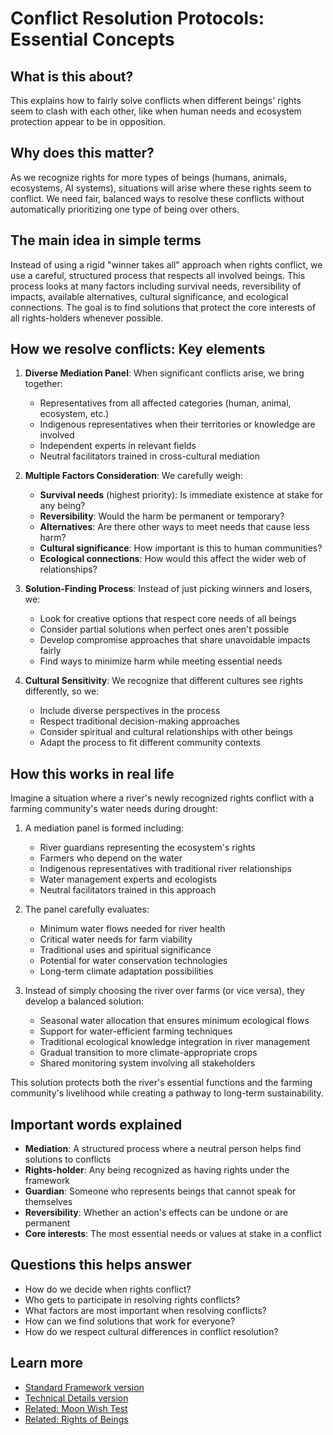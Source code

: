 # Conflict Resolution Protocols: Essential Concepts

## What is this about?
This explains how to fairly solve conflicts when different beings' rights seem to clash with each other, like when human needs and ecosystem protection appear to be in opposition.

## Why does this matter?
As we recognize rights for more types of beings (humans, animals, ecosystems, AI systems), situations will arise where these rights seem to conflict. We need fair, balanced ways to resolve these conflicts without automatically prioritizing one type of being over others.

## The main idea in simple terms
Instead of using a rigid "winner takes all" approach when rights conflict, we use a careful, structured process that respects all involved beings. This process looks at many factors including survival needs, reversibility of impacts, available alternatives, cultural significance, and ecological connections. The goal is to find solutions that protect the core interests of all rights-holders whenever possible.

## How we resolve conflicts: Key elements

1. **Diverse Mediation Panel**: When significant conflicts arise, we bring together:
   - Representatives from all affected categories (human, animal, ecosystem, etc.)
   - Indigenous representatives when their territories or knowledge are involved
   - Independent experts in relevant fields
   - Neutral facilitators trained in cross-cultural mediation

2. **Multiple Factors Consideration**: We carefully weigh:
   - **Survival needs** (highest priority): Is immediate existence at stake for any being?
   - **Reversibility**: Would the harm be permanent or temporary?
   - **Alternatives**: Are there other ways to meet needs that cause less harm?
   - **Cultural significance**: How important is this to human communities?
   - **Ecological connections**: How would this affect the wider web of relationships?

3. **Solution-Finding Process**: Instead of just picking winners and losers, we:
   - Look for creative options that respect core needs of all beings
   - Consider partial solutions when perfect ones aren't possible
   - Develop compromise approaches that share unavoidable impacts fairly
   - Find ways to minimize harm while meeting essential needs

4. **Cultural Sensitivity**: We recognize that different cultures see rights differently, so we:
   - Include diverse perspectives in the process
   - Respect traditional decision-making approaches
   - Consider spiritual and cultural relationships with other beings
   - Adapt the process to fit different community contexts

## How this works in real life

Imagine a situation where a river's newly recognized rights conflict with a farming community's water needs during drought:

1. A mediation panel is formed including:
   - River guardians representing the ecosystem's rights
   - Farmers who depend on the water
   - Indigenous representatives with traditional river relationships
   - Water management experts and ecologists
   - Neutral facilitators trained in this approach

2. The panel carefully evaluates:
   - Minimum water flows needed for river health
   - Critical water needs for farm viability
   - Traditional uses and spiritual significance
   - Potential for water conservation technologies
   - Long-term climate adaptation possibilities

3. Instead of simply choosing the river over farms (or vice versa), they develop a balanced solution:
   - Seasonal water allocation that ensures minimum ecological flows
   - Support for water-efficient farming techniques
   - Traditional ecological knowledge integration in river management
   - Gradual transition to more climate-appropriate crops
   - Shared monitoring system involving all stakeholders

This solution protects both the river's essential functions and the farming community's livelihood while creating a pathway to long-term sustainability.

## Important words explained
- **Mediation**: A structured process where a neutral person helps find solutions to conflicts
- **Rights-holder**: Any being recognized as having rights under the framework
- **Guardian**: Someone who represents beings that cannot speak for themselves
- **Reversibility**: Whether an action's effects can be undone or are permanent
- **Core interests**: The most essential needs or values at stake in a conflict

## Questions this helps answer
- How do we decide when rights conflict?
- Who gets to participate in resolving rights conflicts?
- What factors are most important when resolving conflicts?
- How can we find solutions that work for everyone?
- How do we respect cultural differences in conflict resolution?

## Learn more
- [Standard Framework version](/frameworks/global-ethics-and-rights-of-beings/standard/3.3-conflict-resolution)
- [Technical Details version](/frameworks/global-ethics-and-rights-of-beings/technical/3.3-conflict-resolution)
- [Related: Moon Wish Test](/frameworks/global-ethics-and-rights-of-beings/essential/3.3.1-moon-wish-test)
- [Related: Rights of Beings](/frameworks/global-ethics-and-rights-of-beings/essential/2.5-rights-of-beings)
